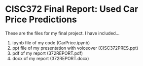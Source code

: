 # CISC372 Final Report: Used Car Price Predictions

These are the files for my final project. 
I have included...
  1. ipynb file of my code (CarPrice.ipynb)
  2. ppt file of my presentation with voiceover (CISC372PRES.ppt)
  3. pdf of my report (372REPORT.pdf)
  4. docx of my report (372REPORT.docx)
